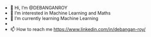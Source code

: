 - 👋 Hi, I’m @DEBANGANROY
- 👀 I’m interested in Machine Learning and Maths
- 🌱 I’m currently learning Machine Learning
- 
- 📫 How to reach me https://www.linkedin.com/in/debangan-roy/

<!---
DEBANGANROY/DEBANGANROY is a ✨ special ✨ repository because its `README.md` (this file) appears on your GitHub profile.
You can click the Preview link to take a look at your changes.
--->
